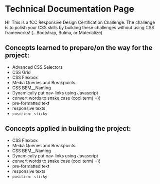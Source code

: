 # Technical Documentation Page

Hi! This is a fCC Responsive Design Certification Challenge. The challenge is to polish your CSS skills by building these challenges without using CSS frameworks! (...Bootstrap, Bulma, or Materialize)

## Concepts learned to prepare/on the way for the project:

* Advanced CSS Selectors
* CSS Grid
* CSS Flexbox
* Media Queries and Breakpoints
* CSS BEM__Naming
* Dynamically put nav-links using Javascript
* convert words to snake case (cool term) =))
* pre-formatted text
* responsive texts
* ```position: sticky```

## Concepts applied in building the project:
* CSS Flexbox
* Media Queries and Breakpoints
* CSS BEM__Naming
* Dynamically put nav-links using Javascript
* convert words to snake case (cool term) =))
* pre-formatted text
* responsive texts
* ```position: sticky```